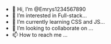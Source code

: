 - 👋 Hi, I’m @Emrys1234567890
- 👀 I’m interested in Full-stack...
- 🌱 I’m currently learning CSS and JS...
- 💞️ I’m looking to collaborate on ...
- 📫 How to reach me ...

<!---
Emrys1234567890/Emrys1234567890 is a ✨ special ✨ repository because its `README.md` (this file) appears on your GitHub profile.
You can click the Preview link to take a look at your changes.
--->
